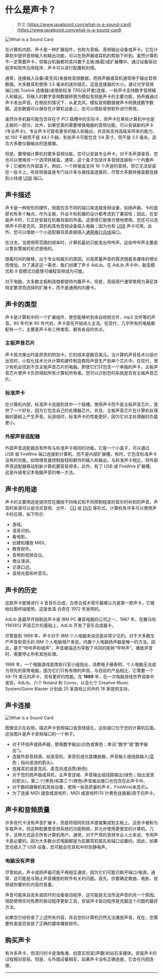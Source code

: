 # 什么是声卡？

> 原文:[https://www.javatpoint.com/what-is-a-sound-card](https://www.javatpoint.com/what-is-a-sound-card)

![What is a Sound Card](../Images/35998ee2cd8810ff59e0215aa49c0771.png)

在计算机内部，声卡是一种扩展组件，也称为音板、音频输出设备或声卡。它在计算机中提供音频输入和输出功能，可以在扬声器或耳机的帮助下听到。虽然计算机不一定需要声卡，但每台机器都将其内置于主板(板载)或扩展槽中。通过设备驱动程序和软件应用程序，声卡可以进行配置和利用。

通常，连接输入设备(麦克风)来接收音频数据，而扬声器或耳机通常用于输出音频数据。大多数耳机使用 3.5 毫米的迷你插孔，这是连接器的大小。通过光学音频端口(如 Toslink 连接器)或借助标准 TRS(尖环套)连接，一些声卡支持数字音频输入和输出。将输入的数字音频数据转换为模拟音频是声卡的主要功能，扬声器通过声卡发出声音。在相反的情况下，从麦克风，模拟音频数据被声卡转换成数字数据。这些数据可以保存在计算机设备上，也可以借助音频软件进行修改。

虽然许多机器可能包含存在于 PCI 插槽中的实际卡，但声卡在某些计算机中也是主板的一部分。此外，如果您真的需要增强电脑的音频功能，可以安装新的声卡(专业声卡)。专业声卡可能有更多的输入和输出，并具有支持高级采样率的能力，如 192 千赫而不是 44.1 千赫。有些声卡可能包含 1/4 英寸，而不是 3.5 毫米。适合大多数仪器输出的连接器。

但是，要增强计算机的更多音频功能，您可以安装专业声卡。对于多声道录音，您也可以使用另一个选项转接盒。通常，这个盒子包括许多音频连接和一个内置声卡；它被称为外部盒子。例如，一个转接盒支持 16 个声道的音频，但它无法安装在一张卡上。有些转接盒是专门设计来与接线盒连接的，尽管大多数转接盒都连接到火线或 [USB](https://www.javatpoint.com/usb-flash-drive) 端口。

## 声卡描述

声卡是一种矩形的硬件，侧面包含不同的端口来连接音频设备，如扬声器，卡的底部也有多个触点。作为主板，外设卡和机箱的设计都考虑到了兼容性；因此，在安装声卡时，它正好安装在机箱背面的外面。这使得它能够方便地使用。您还可以选择声卡将麦克风、耳机和其他音频设备插入电脑；因为也有 [USB](https://www.javatpoint.com/usb-full-form) 声卡可用。此外，您可以借助一个小适配器将其直接插入[通用串行总线](https://www.javatpoint.com/what-is-usb)端口。

在过去，当使用窄范围的频率时，计算机最初只能发出哔哔声。这些哔哔声主要是以警告警报的形式使用的。

随着时间的推移，出于专业和娱乐的原因，对高质量声音的需求随着多媒体的增长而增加。为了满足这一需求，我们创建了声卡 AdLib。在 AdLib 声卡中，敲击模式和 9 音模式功能使可编程音频成为可能。

对于电脑，大多数主板制造商都提供内置声卡。但是，高级用户通常使用为满足其特定要求而选择的扩展卡，而不是通用的内置卡。

## 声卡的类型

声卡是计算机中的一个扩展组件，使您能够听到来自视频文件、mp3 文件等的声音。80 年代末 90 年代初，声卡首先开始进入主流。在现代，几乎所有的电脑都配有一个。主要是声卡有三种类型，都有各自的优点。

### 主板声音芯片

声卡首次推出时是昂贵的附加卡。它的成本是数百美元。当计算机声音技术以低价出现时，小型化技术允许计算机硬件制造商将声音生产到单个芯片中。在现代，很少有机会找到不含主板声音芯片的电脑。即使它们只包含一个单独的声卡。主板声音芯片使声卡负担得起所有计算机所有者。您可以识别您的系统是否有主板声音芯片。

### 标准声卡

在计算机内部，标准声卡连接到其中一个插槽。使用声卡而不是主板声音芯片，提供了一个好处，因为它包含自己的处理器芯片。并且，主板声音芯片在计算机处理器的基础上产生声音。玩游戏时，标准声卡的性能更好，因为它对主处理器的负载更小。

### 外部声音适配器

外部声音适配器具有所有与标准声卡相同的功能。它是一个小盒子，可以通过 USB 或 FireWire 端口连接到计算机，而不是内部扩展槽。有时，它包含标准声卡没有的功能，如物理音量控制旋钮和额外的输入和输出。与标准声卡相比，将外部声音适配器移动到新计算机要容易得多。此外，有了 USB 或 FireWire 扩展槽，这是升级笔记本电脑声音的唯一方法。

## 声卡的用途

声卡的主要用途是提供您在播放不同格式和不同控制程度的音乐时听到的声音。声音的来源可以是流式音频、文件、 [CD](https://www.javatpoint.com/cd) 或 [DVD](https://www.javatpoint.com/dvd-full-form) 等形式。计算机有许多可以使用声卡的应用，如下所示:

*   游戏。
*   语音识别。
*   看电影。
*   创建和播放 MIDI。
*   教育软件。
*   音频和视频会议。
*   商业演讲。
*   记录口述。
*   音频光盘和听音乐。

## 声卡的历史

这款声卡能够进行 4 音音乐合成，古奇合成木管乐器被认为是第一款声卡。它被柏拉图终端使用，这是舍温·古奇在 1972 年发明的。

AdLib 是最早开始制造声卡或 IBM PC 兼容电脑的公司之一。1987 年，在雅马哈 YM3812 声音芯片的基础上，AdLib 开发了音乐合成器卡。

尽管直到 1988 年，声卡对于 IBM 个人电脑来说还是非常少见的。对于大多数生产声音和音乐的 IBM 个人电脑用户来说，内置个人电脑扬声器是唯一的方法。因此，基于“哔哔声和嘘声”，声音被描述为导致了共同的昵称“哔哔声”。播放声音时，需要停止所有其他处理。

1988 年，一个电脑游戏首席执行官小组指出，消费电子展表明，个人电脑无法成为领先的家用电脑，因为它们只有有限的声音。与目前的产品相比，它需要一个 49-79 美元的声卡，具有更好的性能。在 **1989** 年，在一次电脑游戏世界调查中发现，AdLib、六个 Roland 和 Covox，以及七个 Creative Music System/Game Blaster 计划由 25 家游戏公司中的 18 家提供支持。

## 声卡连接

![What is a Sound Card](../Images/d48d8313454c3dae68ba530888739703.png)

图像显示在右侧，描述声卡音频端口或音频插孔，这些接口位于您的计算机后面。这张图片是声卡音频端口的一个例子。

*   对于环绕声或扬声器，使用数字输出(白色或黄色；单词:“数字”或“数字输出”)。
*   连接外部音频源，如录音机、录音机或光盘播放器，声音输入或线路输入(蓝色；指向波浪的箭头)。
*   连接耳机或麦克风、麦克风或话筒(粉色)
*   对于您的扬声器或耳机，主声音连接、声音输出或线路输出(绿色；指出波浪的箭头)。第二个(黑色)和第三个(橙色)声音输出接口也包含在此声卡中。
*   对于数码摄像机和其他设备，使用一些高质量的声卡，FireWire(未显示)。
*   为了连接 MIDI 键盘或游戏杆，MIDI 或游戏杆(15 针黄色连接器)用于旧声卡。

## 声卡和音频质量

许多现代卡没有声音扩展卡，而是将相同的技术直接集成到主板上。这些卡被称为车载声卡。但这种配置使音频系统的功能稍弱，并允许使用更便宜的计算机。几乎，这种方式适合所有计算机用户。通常，对于严肃的音频专业人士来说，专用声卡是必要的。因为大多数台式电脑都是为前置耳机插孔和端口设置的。因此，如果您也插入了 USB 设备，您可能会在耳机中听到静电声。

### 电脑没有声音

尽管如此，声卡或扬声器可能不再相互通信，因为它们可能已断开端口/电源。通常，这可能是与阻止声音播放的软件有关的问题。首先，你要确定歌曲、电影、视频或你要听的内容的音量。

声音可能来自丢失或损坏的设备驱动程序，这可能是无法传送声音的另一个原因。借助使用任何免费的驱动程序更新工具，安装声卡驱动程序是克服这个问题的最好方法。

如果您已经检查了上述所有内容，并且您的计算机仍然无法播放声音。现在，您需要检查是否安装了正确的媒体播放软件。

## 购买声卡

有许多声卡，但流行的卡是海龟滩、创意实验室(声霸)和钻石多媒体。安装声卡的过程相对容易。但是，与外围设备相反，如果声卡没有正确连接，它会在内部连接。

* * *